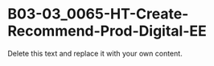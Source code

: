 

# B03-03_0065-HT-Create-Recommend-Prod-Digital-EE

Delete this text and replace it with your own content.
